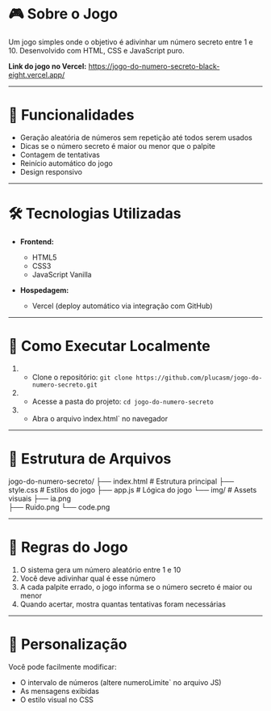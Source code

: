 # 🎮 Sobre o Jogo

Um jogo simples onde o objetivo é adivinhar um número secreto entre 1 e 10. Desenvolvido com HTML, CSS e JavaScript puro.

__Link do jogo no Vercel:__ https://jogo-do-numero-secreto-black-eight.vercel.app/

***

# :hammer: Funcionalidades

* Geração aleatória de números sem repetição até todos serem usados
* Dicas se o número secreto é maior ou menor que o palpite
* Contagem de tentativas
* Reinício automático do jogo
* Design responsivo

*** 

# 🛠 Tecnologias Utilizadas

* __Frontend:__

  * HTML5  
  * CSS3
  * JavaScript Vanilla

* __Hospedagem:__

  * Vercel (deploy automático via integração com GitHub)


***


# 🚀 Como Executar Localmente

1. * Clone o repositório:
`git clone https://github.com/plucasm/jogo-do-numero-secreto.git`
2. * Acesse a pasta do projeto:
`cd jogo-do-numero-secreto`
3. * Abra o arquivo ìndex.html` no navegador

***

# 📂 Estrutura de Arquivos

jogo-do-numero-secreto/
├── index.html          # Estrutura principal
├── style.css           # Estilos do jogo
├── app.js              # Lógica do jogo
└── img/                # Assets visuais
    ├── ia.png          
    ├── Ruido.png
    └── code.png
***

# 🎯 Regras do Jogo

1. O sistema gera um número aleatório entre 1 e 10
2. Você deve adivinhar qual é esse número
3. A cada palpite errado, o jogo informa se o número secreto é maior ou menor
4. Quando acertar, mostra quantas tentativas foram necessárias

***

# 🔧 Personalização

Você pode facilmente modificar:

* O intervalo de números (altere numeroLimite` no arquivo JS)
* As mensagens exibidas
* O estilo visual no CSS
